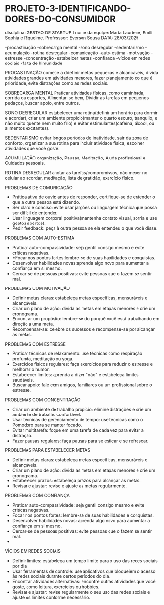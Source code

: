 # PROJETO-3-IDENTIFICANDO-DORES-DO-CONSUMIDOR
disciplina: GESTAO DE STARTUP I
nome da equipe: Maria Lauriene, Emili Sophia e Riquelme.
Professsor: Everson Sousa
DATA: 28/03/2025

-procastinação
-sobrecarga mental
-sono desregular
-sedentarismo
-acumulação
-rotina desregular
-comunicação
-auto-estima
-motivação
-estresse
-concentração
-estabelcer metas
-confianca
-vícios em redes sociais
-falta de himunidade

PROCASTINAÇÃO
comece a ddefinir metas pequenas e alcancaveis, divida atividades grandes em atividades menores, fazer planejamento do que é prioridade, evite distrações como as redes sociais.

SOBRECARGA MENTAL
Praticar atividades físicas, como caminhada, corrida ou esportes, Alimentar-se bem, Dividir as tarefas em pequenos pedaços, buscar apoio, entre outros.

SONO DESREGULAR
estabelecer uma rotina(definir um horário para dormir e acordar), criar um ambiente propício(manter o quarto escuro, tranquilo, e não muito quente nem muito frio) e evitar estimulantes(cafeína, álcool, ou alimentos excitantes).

SEDENTARISMO
evitar longos períodos de inatividade, sair da zona de conforto, organizar a sua rotina para incluir atividade física, escolher atividades que você goste.

ACUMULAÇÃO
organização, Pausas, Meditação, Ajuda profissional e Cuidados pessoais.

ROTINA DESREGULAR
anotar as tarefas/compromissos, não mexer no celular ao acordar, meditação, lista de gratidão, exercício físico.

PROBLEMAS DE COMUNICAÇÃO
- Prática ativa de ouvir: antes de responder, certifique-se de entender o que a outra pessoa está dizendo.
- Ser claro e conciso: evite usar jargões ou linguagem técnica que possa ser difícil de entender.
- Usar linguagem corporal positiva(mantenha contato visual, sorria e use gestos abertos).
- Pedir feedback: peça à outra pessoa se ela entendeu o que você disse.

PROBLEMAS COM AUTO-ESTIMA
- Praticar auto-compassividade: seja gentil consigo mesmo e evite críticas negativas.
- *Focar nos pontos fortes:lembre-se de suas habilidades e conquistas.
- Desenvolver habilidades novas:aprenda algo novo para aumentar a confiança em si mesmo.
- Cercar-se de pessoas positivas: evite pessoas que o fazem se sentir mal.

 PROBLEMAS COM MOTIVAÇÃO
- Definir metas claras: estabeleça metas específicas, mensuráveis e alcançáveis.
- Criar um plano de ação: divida as metas em etapas menores e crie um cronograma.
- Encontrar um propósito: lembre-se do porquê você está trabalhando em direção a uma meta.
- Recompensar-se: celebre os sucessos e recompense-se por alcançar as metas.

PROBLEMAS COM ESTRESSE
- Praticar técnicas de relaxamento: use técnicas como respiração profunda, meditação ou yoga.
- Exercícios físicos regulares: faça exercícios para reduzir o estresse e melhorar o humor.
- Estabelecer limites: aprenda a dizer "não" e estabeleça limites saudáveis.
- Buscar apoio: fale com amigos, familiares ou um profissional sobre o estresse.

PROBLEMAS COM CONCENTRAÇÃO
- Criar um ambiente de trabalho propício: elimine distrações e crie um ambiente de trabalho confortável.
- Usar técnicas de gerenciamento de tempo: use técnicas como o Pomodoro para se manter focado.
- Evitar multitarefa: foque em uma tarefa de cada vez para evitar a distração.
- Fazer pausas regulares: faça pausas para se esticar e se refrescar.

PROBLEMAS PARA ESTABELECER METAS
- Definir metas claras: estabeleça metas específicas, mensuráveis e alcançáveis.
- Criar um plano de ação: divida as metas em etapas menores e crie um cronograma.
- Estabelecer prazos: estabeleça prazos para alcançar as metas.
- Revisar e ajustar: revise e ajuste as metas regularmente.

PROBLEMAS COM CONFIANÇA 
- Praticar auto-compassividade: seja gentil consigo mesmo e evite críticas negativas.
- Focar nos pontos fortes: lembre-se de suas habilidades e conquistas.
- Desenvolver habilidades novas: aprenda algo novo para aumentar a confiança em si mesmo.
- Cercar-se de pessoas positivas: evite pessoas que o fazem se sentir mal.
- 

VÍCIOS EM REDES SOCIAIS
- Definir limites: estabeleça um tempo limite para o uso das redes sociais por dia.
- Usar ferramentas de controle: use aplicativos que bloqueiem o acesso às redes sociais durante certos períodos do dia.
- Encontrar atividades alternativas: encontre outras atividades que você goste, como leitura, exercícios ou hobbies.
- Revisar e ajustar: revise regularmente o seu uso das redes sociais e ajuste os limites conforme necessário.





